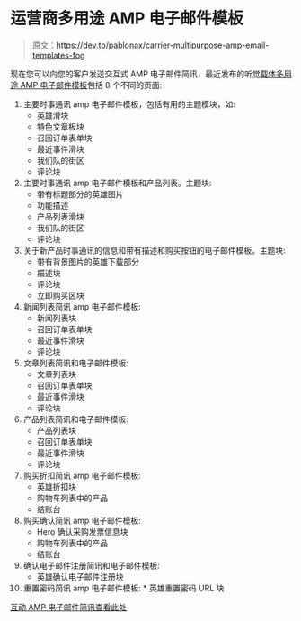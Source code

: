 # 运营商多用途 AMP 电子邮件模板

> 原文：<https://dev.to/pablonax/carrier-multipurpose-amp-email-templates-fog>

现在您可以向您的客户发送交互式 AMP 电子邮件简讯，最近发布的听觉[载体多用途 AMP 电子邮件模板](https://code.market/product/carrier-multipurpose-amp-email-templates/)包括 8 个不同的页面:

1.  主要时事通讯 amp 电子邮件模板，包括有用的主题模块，如:
    *   英雄滑块
    *   特色文章板块
    *   召回订单表单块
    *   最近事件滑块
    *   我们队的街区
    *   评论块
2.  主要时事通讯 amp 电子邮件模板和产品列表。主题块:
    *   带有标题部分的英雄图片
    *   功能描述
    *   产品列表滑块
    *   我们队的街区
    *   评论块
3.  关于新产品时事通讯的信息和带有描述和购买按钮的电子邮件模板。主题块:
    *   带有背景图片的英雄下载部分
    *   描述块
    *   评论块
    *   立即购买区块
4.  新闻列表简讯 amp 电子邮件模板:
    *   新闻列表块
    *   召回订单表单块
    *   最近事件滑块
    *   评论块
5.  文章列表简讯和电子邮件模板:
    *   文章列表块
    *   召回订单表单块
    *   最近事件滑块
    *   评论块
6.  产品列表简讯和电子邮件模板:
    *   产品列表块
    *   召回订单表单块
    *   最近事件滑块
    *   评论块
7.  购买折扣简讯 amp 电子邮件模板:
    *   英雄折扣块
    *   购物车列表中的产品
    *   结账台
8.  购买确认简讯 amp 电子邮件模板:
    *   Hero 确认采购发票信息块
    *   购物车列表中的产品
    *   结账台
9.  确认电子邮件注册简讯和电子邮件模板:
    *   英雄确认电子邮件注册块
10.  重置密码简讯 amp 电子邮件模板:
    *   英雄重置密码 URL 块

[互动 AMP 电子邮件简讯查看此处](https://code.market/product/carrier-multipurpose-amp-email-templates/)
